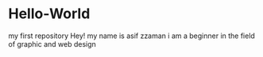 # Hello-World
my first repository
Hey! my name is asif zzaman i am a beginner in the field of graphic and web design
